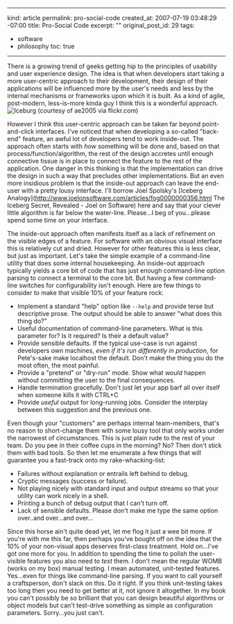 ----- 
kind: article
permalink: pro-social-code
created_at: 2007-07-19 03:48:29 -07:00
title: Pro-Social Code
excerpt: ""
original_post_id: 29
tags: 
- software
- philosophy
toc: true
-----
There is a growing trend of geeks getting hip to the principles of usability and user experience design. The idea is that when developers start taking a more user-centric approach to their development, their design of their applications will be influenced more by the user's needs and less by the internal mechanisms or frameworks upon which it is built. As a kind of agile, post-modern, less-is-more kinda guy I think this is a wonderful approach.![Iceburg (courtesy of ae2005 via flickr.com)](http://farm1.static.flickr.com/5/9798019_bc86ac5653_m.jpg)

However I think this user-centric approach can be taken far beyond point-and-click interfaces. I've noticed that when developing a so-called "back-end" feature, an awful lot of developers tend to work inside-out. The approach often starts with _how_ something will be done and, based on that process/function/algorithm, the rest of the design accretes until enough connective tissue is in place to connect the feature to the rest of the application. One danger in this thinking is that the implementation can drive the design in such a way that precludes other implementations. But an even more insidious problem is that the inside-out approach can leave the end-user with a pretty lousy interface. I'll borrow Joel Spolsky's [Iceberg Analogy](http://www.joelonsoftware.com/articles/fog0000000356.html The Iceberg Secret, Revealed - Joel on Software) here and say that your clever little algorithm is far below the water-line. Please&hellip;I beg of you&hellip;please spend some time on your interface.

The inside-out approach often manifests itself as a lack of refinement on the visible edges of a feature. For software with an obvious visual interface this is relatively cut and dried. However for other features this is less clear, but just as important. Let's take the simple example of a command-line utility that does some internal housekeeping. An inside-out approach typically yields a core bit of code that has just enough command-line option parsing to connect a terminal to the core bit. But having a few command-line switches for configurability isn't enough. Here are few things to consider to make that visible 10% of your feature rock:
*  Implement a standard "help" option like `--help` and provide terse but descriptive prose. The output should be able to answer "what does this thing do?"
*  Useful documentation of command-line parameters. What is this parameter for? Is it required? Is their a default value?
*  Provide sensible defaults. If the typical use-case is run against developers own machines, _even if it's run differently in production_, for Pete's-sake make localhost the default. Don't make the thing you do the most often, the most painful.
*  Provide a "pretend" or "dry-run" mode. Show what _would_ happen without committing the user to the final consequences.
*  Handle termination gracefully. Don't just let your app barf all over itself when someone kills it with CTRL+C
*  Provide _useful_ output for long-running jobs. Consider the interplay between this suggestion and the previous one.

Even though your "customers" are perhaps internal team-members, that's no reason to short-change them with some lousy tool that only works under the narrowest of circumstances. This is just plain rude to the rest of your team. Do you pee in their coffee cups in the morning? No? Then don't stick them with bad tools. So then let me enumerate a few things that will guarantee you a fast-track onto my rake-whacking-list:
*  Failures without explanation or entrails left behind to debug.
*  Cryptic messages (success or failure).
*  Not playing nicely with standard input and output streams so that your utility can work nicely in a shell.
*  Printing a bunch of debug output that I can't turn off.
*  Lack of sensible defaults. Please don't make me type the same option over..and over&hellip;and over&hellip;

Since this horse ain't quite dead yet, let me flog it just a wee bit more. If you're with me this far, then perhaps you've bought off on the idea that the 10% of your non-visual apps deserves first-class treatment. Hold on&hellip;I've got one more for you. In addition to spending the time to polish the user-visible features you also need to _test_ them. I don't mean the regular WOMB (works on my box) manual testing. I mean automated, unit-tested features. Yes&hellip;even for things like command-line parsing. If you want to call yourself a craftsperson, don't slack on this. Do it right. If you think unit-testing takes too long then you need to get better at it, not ignore it altogether. In my book you can't possibly be so brilliant that you can design beautiful algorithms or object models but can't test-drive something as simple as configuration parameters. Sorry&hellip;you just can't.
